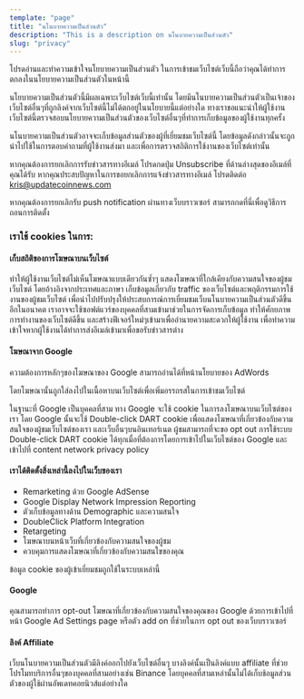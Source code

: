 ```yaml
---
template: "page"
title: "นโนบายความเป็นส่วนตัว"
description: "This is a description on นโนบายความเป็นส่วนตัว"
slug: "privacy"
---
```


โปรดอ่านและทำความเข้าใจนโยบายความเป็นส่วนตัว ในการเข้าชมเว็บไซต์เว็บนี้ถือว่าคุณได้ทำการตกลงในนโยบายความเป็นส่วนตัวในหน้านี้

นโยบายความเป็นส่วนตัวนี้มีผลเฉพาะเว็บไซต์เว็บนี้เท่านั้น โดยมีนโนบายความเป็นส่วนตัวเป็นเจ้าของ เว็บไซต์อื่นๆที่ถูกลิงค์จากเว็บไซต์นี้ไม่ได้ตกอยู่ในนโยบายนี้แต่อย่างใด ทางเราขอแนะนำให้ผู้ใช้งานเว็บไซต์นี้ตรวจสอบนโยบายความเป็นส่วนตัวของเว็บไซต์อื่นๆที่ทำการเก็บข้อมูลของผู้ใช้งานทุกครั้ง

นโนบายความเป็นส่วนตัวอาจจะเก็บข้อมูลส่วนตัวของผู้ที่เยี่ยมชมเว็บไซต์นี้ โดยข้อมูลดังกล่าวนั้นจะถูกนำไปใช้ในการตอบคำถามที่ผู้ใช้งานส่งมา และเพื่อการตรวจสถิติการใช้งานของเว็บไซต์เท่านั้น

หากคุณต้องการยกเลิกการรับข่าวสารทางอีเมล์ โปรดกดปุ่ม Unsubscribe ที่ด้านล่างสุดของอีเมล์ที่คุณได้รับ หากคุณประสบปัญหาในการขอยกเลิกการแจ้งข่าวสารทางอีเมล์ โปรดติดต่อ kris@updatecoinnews.com

หากคุณต้องการยกเลิกรับ push notification ผ่านทางเว็บบราวเซอร์ สามารถกดที่นี่เพื่อดูวิธีการถอนการติดตั้ง

### เราใช้ cookies ในการ:

#### เก็บสถิติของการโฆษณาบนเว็บไซต์
ทำให้ผู้ใช้งานเว็บไซต์ไม่เห็นโฆษณาแบบเดียวกันซ้ำๆ
แสดงโฆษณาที่ใกล้เคียงกับความสนใจของผู้ชมเว็บไซต์ โดยอ้างอิงจากประเทศและภาษา
เก็บข้อมูลเกี่ยวกับ traffic ของเว็บไซต์และพฤติกรรมการใช้งานของผู้ชมเว็บไซต์ เพื่อนำไปปรับปรุงให้ประสบการณ์การเยี่ยมชมเว็บนโนบายความเป็นส่วนตัวดีขึ้นอีกในอนาคต เราอาจจะใช้ซอฟต์แวร์ของบุคคลที่สามเข้ามาช่วยในการจัดการเก็บข้อมูล
ทำให้ศักยภาพการทำงานของเว็บไซต์ดีขึ้น และสร้างฟีเจอร์ใหม่ๆเข้ามาเพื่ออำนายความสะดวกให้ผู้ใช้งาน
เพื่อทำความเข้าใจหากผู้ใช้งานได้ทำการส่งอีเมล์เข้ามาเพื่อขอรับข่าวสารต่าง
#### โฆษณาจาก Google

ความต้องการหลักๆของโฆษณาของ Google สามารถอ่านได้ที่หน้านโยบายของ AdWords

โดยโฆษณานั้นถูกใส่ลงไปในเนื้อหาบนเว็บไซต์เพื่อเพิ่มอรรถรสในการเข้าชมเว็บไซต์

ในฐานะที่ Google เป็นบุคคลที่สาม ทาง Google จะใช้ cookie ในการลงโฆษณาบนเว็บไซต์ของเรา โดย Google นั้นจะใช้ Double-click DART cookie เพื่อแสดงโฆษณาที่เกี่ยวข้องกับความสนใจของผู้ชมเว็บไซต์ของเรา และเว็บอื่นๆบนอินเทอร์เนต ผู้ชมสามารถที่จะขอ opt out การใช้ระบบ Double-click DART cookie ได้ทุกเมื่อที่ต้องการโดยการเข้าไปในเว็บไซต์ของ Google และ เข้าไปที่ content network privacy policy

#### เราได้ติดตั้งสิ่งเหล่านี้ลงไปในเว็บของเรา

- Remarketing ด้วย Google AdSense
- Google Display Network Impression Reporting
- ตัวเก็บข้อมูลทางด้าน Demographic และความสนใจ
- DoubleClick Platform Integration
- Retargeting
- โฆษณาบนหน้าเว็บที่เกี่ยวข้องกับความสนใจของผู้ชม
- ควบคุมการแสดงโฆษณาที่เกี่ยวข้องกับความสนใขของคุณ

ข้อมูล cookie ของผู้เข้าเยี่ยมชมถูกใช้ในระบบเหล่านี้

#### Google

คุณสามารถทำการ opt-out โฆษณาที่เกี่ยวข้องกับความสนใจของคุณของ Google ด้วยการเข้าไปที่หน้า Google Ad Settings page หรือตัว add on ที่ช่วยในการ opt out ของเว็บบราวเซอร์

#### ลิงค์ Affiliate

เว็บนโนบายความเป็นส่วนตัวมีลิงค์ออกไปยังเว็บไซต์อื่นๆ บางลิงค์นั้นเป็นลิงค์แบบ affiliate ที่ช่วยโปรโมทบริการอื่นๆของบุคคลที่สามอย่างเช่น Binance โดยบุคคลที่สามเหล่านั้นไม่ได้เก็บช้อมูลส่วนตัวของผู้ใช้ผ่านอัพเดทคอยนิวส์แต่อย่างใด